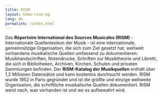 ```yaml
---
title: RISM
layout: home-rism-wg
lang: de
permalink: /index.html
---
```


Das **Répertoire International des Sources Musicales (RISM)** - Internationale Quellenlexikon der Musik - ist eine internationale, gemeinnützige Organisation, die sich zum Ziel gesetzt hat, weltweit vorhandene musikalische Quellen umfassend zu dokumentieren: Musikhandschriften, Notendrucke, Schriften zur Musiktheorie und Libretti, die sich in Bibliotheken, Archiven, Kirchen, Schulen und privaten Sammlungen befinden. Der **RISM-Katalog der Musikquellen** enthält über 1,2 Millionen Datensätze und kann kostenlos durchsucht werden. RISM wurde 1952 in Paris gegründet und ist die größte und einzige weltweite Organisation, die schriftliche musikalische Quellen dokumentiert. RISM weist nach, was vorhanden ist und wo es aufbewahrt wird.
